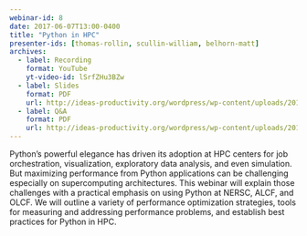 ```yaml
---
webinar-id: 8
date: 2017-06-07T13:00-0400
title: "Python in HPC"
presenter-ids: [thomas-rollin, scullin-william, belhorn-matt]
archives:
  - label: Recording
    format: YouTube
    yt-video-id: lSrfZHu3BZw
  - label: Slides
    format: PDF
    url: http://ideas-productivity.org/wordpress/wp-content/uploads/2017/06/webinar008-IDEAS-Python-in-HPC-Thomas-Scullin-Belhorn.pdf
  - label: Q&A
    format: PDF
    url: http://ideas-productivity.org/wordpress/wp-content/uploads/2017/06/PythoninHPCGoogleDoc.pdf
---
```

Python’s powerful elegance has driven its adoption at HPC centers for
job orchestration, visualization, exploratory data analysis, and even
simulation.  But maximizing performance from Python applications can
be challenging especially on supercomputing architectures.  This
webinar will explain those challenges with a practical emphasis on
using Python at NERSC, ALCF, and OLCF.  We will outline a variety of
performance optimization strategies, tools for measuring and
addressing performance problems, and establish best practices for
Python in HPC.
